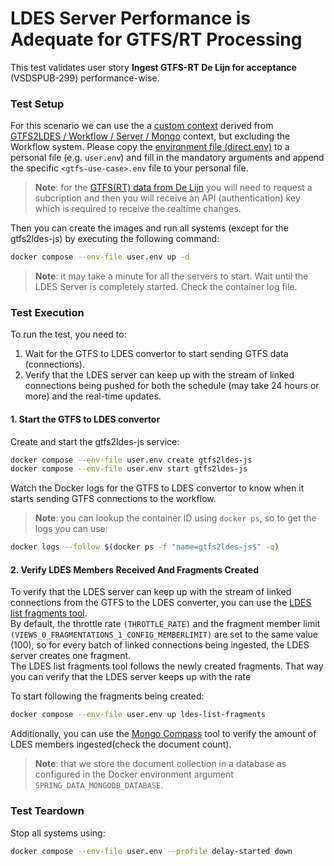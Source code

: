 # LDES Server Performance is Adequate for GTFS/RT Processing
This test validates user story **Ingest GTFS-RT De Lijn for acceptance** (VSDSPUB-299) performance-wise.

### Test Setup
For this scenario we can use the a [custom context](./docker-compose.yml) derived from [GTFS2LDES / Workflow / Server / Mongo](../../../support/context/gtfs2ldes-workflow-server-mongo/README.md) context, but excluding the Workflow system. Please copy the [environment file (direct.env)](./direct.env) to a personal file (e.g. `user.env`) and fill in the mandatory arguments and append the specific `<gtfs-use-case>.env` file to your personal file.

> **Note**: for the [GTFS(RT) data from De Lijn](https://data.delijn.be/) you will need to request a subcription and then you will receive an API (authentication) key which is required to receive the realtime changes.

Then you can create the images and run all systems (except for the gtfs2ldes-js) by executing the following command:
```bash
docker compose --env-file user.env up -d
```
> **Note**: it may take a minute for all the servers to start. Wait until the LDES Server is completely started. Check the container log file.

### Test Execution
To run the test, you need to:
1. Wait for the GTFS to LDES convertor to start sending GTFS data (connections).
2. Verify that the LDES server can keep up with the stream of linked connections being pushed for both the schedule (may take 24 hours or more) and the real-time updates.

#### 1. Start the GTFS to LDES convertor
Create and start the gtfs2ldes-js service:
```bash
docker compose --env-file user.env create gtfs2ldes-js
docker compose --env-file user.env start gtfs2ldes-js
```

Watch the Docker logs for the GTFS to LDES convertor to know when it starts sending GTFS connections to the workflow.
> **Note**: you can lookup the container ID using `docker ps`, so to get the logs you can use:
```bash
docker logs --follow $(docker ps -f "name=gtfs2ldes-js$" -q)
```

#### 2. Verify LDES Members Received And Fragments Created
To verify that the LDES server can keep up with the stream of linked connections from the GTFS to the LDES converter, you can use the [LDES list fragments tool](/ldes-list-fragments/README.md).\
By default, the throttle rate ```(THROTTLE_RATE)``` and the fragment member limit ```(VIEWS_0_FRAGMENTATIONS_1_CONFIG_MEMBERLIMIT)``` are set to the same value (100), so for every batch of linked connections being ingested, the LDES server creates one fragment. \
The LDES list fragments tool follows the newly created fragments. That way you can verify that the LDES server keeps up with the rate

To start following the fragments being created:
```bash
docker compose --env-file user.env up ldes-list-fragments
```

Additionally, you can use the [Mongo Compass](https://www.mongodb.com/products/compass) tool to verify the amount of LDES members ingested(check the document count).
> **Note**: that we store the document collection in a database as configured in the Docker environment argument `SPRING_DATA_MONGODB_DATABASE`.

### Test Teardown
Stop all systems using:
```bash
docker compose --env-file user.env --profile delay-started down
```
